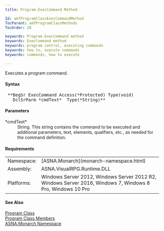 ```yaml
---
title: Program.ExecCommand Method

Id: amfProgramClassExecCommandMethod
TocParent: amfProgramClassMethods
TocOrder: 20

keywords: Program.ExecCommand method
keywords: ExecCommand method
keywords: program control, executing commands
keywords: how to, execute commands
keywords: commands, how to execute

---
```


Executes a program command.
<!-- start -->

#### Syntax
<pre class="syntax"> **BegSr ExecCommand Access(*Protected) Type(void)
   DclSrParm *cmdText*  Type(*String)**       </pre>

#### Parameters
<dl>
        <dt>
 *cmdText* 
        </dt>
        <dd>String. This string contains the command to be executed
        and additional parameters, text, elements, qualifiers,
        etc., as needed for the command definition.</dd>
</dl>

<!-- -->

 <!-- start -->

#### Requirements
<table class="dttable" cellspacing="0" cellpadding="4" width="60%">
           <colgroup>
            <col width="15%" style="font-weight:bold" />
            <col width="85%" />
          </colgroup>
          <tr>
            <td>Namespace:</td>
            <td>[ASNA.Monarch](monarch-namespace.html)</td>
          </tr>
          <tr>
            <td>Assembly:</td>
            <td>ASNA.VisualRPG.Runtime.DLL</td>
          </tr>
         <tr>
            <td>Platforms:</td>
            <td> Windows Server 2012, Windows Server 2012 R2, Windows Server 2016, Windows 7, Windows 8 Pro, Windows 10 Pro</td>
         </tr>
</table>

<!-- end -->

#### See Also
[Program Class](program-class.html) <br /> [Program Class Members](program-class-members.html) <br /> [ASNA.Monarch Namespace](monarch-namespace.html) 
